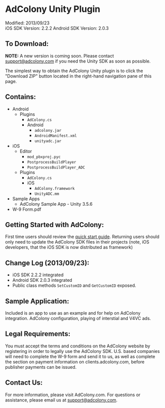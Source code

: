 AdColony Unity Plugin
==================================
Modified: 2013/09/23  
iOS SDK Version: 2.2.2
Android SDK Version: 2.0.3

To Download:
----------------------------------
**NOTE:** A new version is coming soon. Please contact support@adcolony.com if you need the Unity SDK as soon as possible.

The simplest way to obtain the AdColony Unity plugin is to click the "Download ZIP" button located in the right-hand navigation pane of this page. 

Contains:
----------------------------------
* Android
  * Plugins
    * `AdColony.cs`
    * Android 
      * `adcolony.jar`
      * `AndroidManifest.xml`
      * `unityadc.jar`
* iOS
  * Editor 
    * `mod_pbxproj.pyc`
    * `PostprocessBuildPlayer`
    * `PostprocessBuildPlayer_ADC`
  * Plugins 
    * `AdColony.cs`
    * iOS
      * `AdColony.framework`
      * `UnityADC.mm`
* Sample Apps
  * AdColony Sample App - Unity 3.5.6
* W-9 Form.pdf

Getting Started with AdColony:
----------------------------------
First time users should review the [quick start guide](https://github.com/AdColony/AdColony-Unity-SDK/wiki). Returning users should only need to update the AdColony SDK files in their projects (note, iOS developers, that the iOS SDK is now distributed as framework)

Change Log (2013/09/23):
----------------------------------
* iOS SDK 2.2.2 integrated
* Android SDK 2.0.3 integrated
* Public class methods `SetCustomID` and `GetCustomID` exposed.

Sample Application:
----------------------------------
Included is an app to use as an example and for help on AdColony integration. AdColony configuration, playing of interstial and V4VC ads.


Legal Requirements:
----------------------------------
You must accept the terms and conditions on the AdColony website by registering in order to legally use the AdColony SDK. U.S. based companies will need to complete the W-9 form and send it to us, as well as complete the section on payment information on clients.adcolony.com, before publisher payments can be issued.


Contact Us:
----------------------------------
For more information, please visit AdColony.com. For questions or assistance, please email us at support@adcolony.com.

